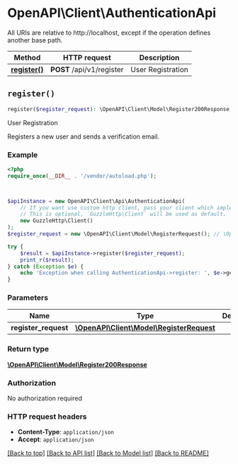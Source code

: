 # OpenAPI\Client\AuthenticationApi

All URIs are relative to http://localhost, except if the operation defines another base path.

| Method | HTTP request | Description |
| ------------- | ------------- | ------------- |
| [**register()**](AuthenticationApi.md#register) | **POST** /api/v1/register | User Registration |


## `register()`

```php
register($register_request): \OpenAPI\Client\Model\Register200Response
```

User Registration

Registers a new user and sends a verification email.

### Example

```php
<?php
require_once(__DIR__ . '/vendor/autoload.php');



$apiInstance = new OpenAPI\Client\Api\AuthenticationApi(
    // If you want use custom http client, pass your client which implements `GuzzleHttp\ClientInterface`.
    // This is optional, `GuzzleHttp\Client` will be used as default.
    new GuzzleHttp\Client()
);
$register_request = new \OpenAPI\Client\Model\RegisterRequest(); // \OpenAPI\Client\Model\RegisterRequest

try {
    $result = $apiInstance->register($register_request);
    print_r($result);
} catch (Exception $e) {
    echo 'Exception when calling AuthenticationApi->register: ', $e->getMessage(), PHP_EOL;
}
```

### Parameters

| Name | Type | Description  | Notes |
| ------------- | ------------- | ------------- | ------------- |
| **register_request** | [**\OpenAPI\Client\Model\RegisterRequest**](../Model/RegisterRequest.md)|  | |

### Return type

[**\OpenAPI\Client\Model\Register200Response**](../Model/Register200Response.md)

### Authorization

No authorization required

### HTTP request headers

- **Content-Type**: `application/json`
- **Accept**: `application/json`

[[Back to top]](#) [[Back to API list]](../../README.md#endpoints)
[[Back to Model list]](../../README.md#models)
[[Back to README]](../../README.md)

